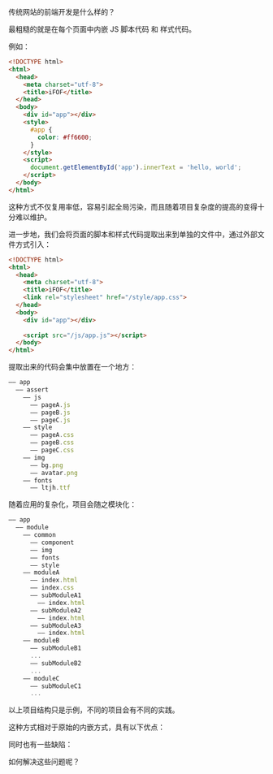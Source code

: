 传统网站的前端开发是什么样的？



最粗糙的就是在每个页面中内嵌 JS 脚本代码 和 样式代码。



例如：

```html
<!DOCTYPE html>
<html>
  <head>
    <meta charset="utf-8">
    <title>iFOF</title>
  </head>
  <body>
    <div id="app"></div>
    <style>
      #app {
        color: #ff6600;
      }
    </style>
    <script>
      document.getElementById('app').innerText = 'hello, world';
    </script>
  </body>
</html>

```



这种方式不仅复用率低，容易引起全局污染，而且随着项目复杂度的提高的变得十分难以维护。



进一步地，我们会将页面的脚本和样式代码提取出来到单独的文件中，通过外部文件方式引入：

```html
<!DOCTYPE html>
<html>
  <head>
    <meta charset="utf-8">
    <title>iFOF</title>
    <link rel="stylesheet" href="/style/app.css">
  </head>
  <body>
    <div id="app"></div>
    
    <script src="/js/app.js"></script>
  </body>
</html>
```

提取出来的代码会集中放置在一个地方：

```js
—— app
  —— assert
    —— js
      —— pageA.js
      —— pageB.js
      —— pageC.js
    —— style
      —— pageA.css
      —— pageB.css
      —— pageC.css
    —— img
      —— bg.png
      —— avatar.png
    —— fonts
      —— ltjh.ttf
```

随着应用的复杂化，项目会随之模块化：

```js
—— app
  —— module
    —— common
      —— component
      —— img
      —— fonts
      —— style
    —— moduleA
      —— index.html
      —— index.css
      —— subModuleA1
        —— index.html
      —— subModuleA2
        —— index.html
      —— subModuleA3
        —— index.html
    —— moduleB
      —— subModuleB1
      ...
      —— subModuleB2
      ...
    —— moduleC
      —— subModuleC1
      ...
```

以上项目结构只是示例，不同的项目会有不同的实践。



这种方式相对于原始的内嵌方式，具有以下优点：



同时也有一些缺陷：





如何解决这些问题呢？